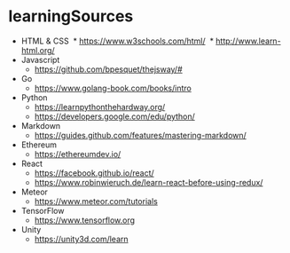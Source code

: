 # learningSources

* HTML & CSS
  * https://www.w3schools.com/html/
  * http://www.learn-html.org/
* Javascript
  * https://github.com/bpesquet/thejsway/#
* Go
  * https://www.golang-book.com/books/intro
* Python
  * https://learnpythonthehardway.org/
  * https://developers.google.com/edu/python/
* Markdown
  * https://guides.github.com/features/mastering-markdown/
* Ethereum
  * https://ethereumdev.io/
* React
  * https://facebook.github.io/react/
  * https://www.robinwieruch.de/learn-react-before-using-redux/
* Meteor
  * https://www.meteor.com/tutorials
* TensorFlow
  * https://www.tensorflow.org
* Unity
  * https://unity3d.com/learn
